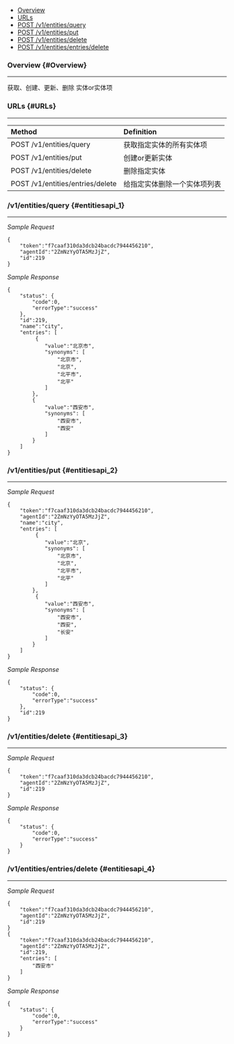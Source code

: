 * [Overview](#Overview)
* [URLs](#URLs)
* [POST /v1/entities/query](#entitiesapi_1)
* [POST /v1/entities/put](#entitiesapi_2)
* [POST /v1/entities/delete](#entitiesapi_3)
* [POST /v1/entities/entries/delete](#entitiesapi_4)

### Overview {#Overview}

---

获取、创建、更新、删除 实体or实体项

### URLs {#URLs}

---

| Method | Definition |
| :--- | :--- |
| POST /v1/entities/query | 获取指定实体的所有实体项 |
| POST /v1/entities/put | 创建or更新实体 |
| POST /v1/entities/delete | 删除指定实体 |
| POST /v1/entities/entries/delete | 给指定实体删除一个实体项列表 |

### /v1/entities/query {#entitiesapi_1}

---

_Sample Request_
```
{
    "token":"f7caaf310da3dcb24bacdc7944456210",
    "agentId":"2ZmNzYyOTA5MzJjZ",
    "id":219
}
```
_Sample Response_
```
{
    "status": {
        "code":0,
        "errorType":"success"
    },
    "id":219,
    "name":"city",
    "entries": [
         {
            "value":"北京市",
            "synonyms": [
                "北京市",
                "北京",
                "北平市",
                "北平"
            ]
        },
        {
            "value":"西安市",
            "synonyms": [
                "西安市",
                "西安"
            ]
        }
    ]
}
```

### /v1/entities/put {#entitiesapi_2}

---

_Sample Request_
```
{
    "token":"f7caaf310da3dcb24bacdc7944456210",
    "agentId":"2ZmNzYyOTA5MzJjZ",
    "name":"city",
    "entries": [
         {
            "value":"北京",
            "synonyms": [
                "北京市",
                "北京",
                "北平市",
                "北平"
            ]
        },
         {
            "value":"西安市",
            "synonyms": [
                "西安市",
                "西安",
                "长安"
            ]
        }
    ]
}
```
_Sample Response_
```
{
    "status": {
        "code":0,
        "errorType":"success"
    },
    "id":219
}
```

### /v1/entities/delete {#entitiesapi_3}

---

_Sample Request_
```
{
    "token":"f7caaf310da3dcb24bacdc7944456210",
    "agentId":"2ZmNzYyOTA5MzJjZ",
    "id":219 
}
```
_Sample Response_
```
{
    "status": {
        "code":0,
        "errorType":"success"
    }
}
```

### /v1/entities/entries/delete {#entitiesapi_4}

---

_Sample Request_
```
{
    "token":"f7caaf310da3dcb24bacdc7944456210",
    "agentId":"2ZmNzYyOTA5MzJjZ",
    "id":219 
}
{
    "token":"f7caaf310da3dcb24bacdc7944456210",
    "agentId":"2ZmNzYyOTA5MzJjZ",
    "id":219,
    "entries": [
        "西安市"
    ]
}
```
_Sample Response_
```
{
    "status": {
        "code":0,
        "errorType":"success"
    }
}
```
